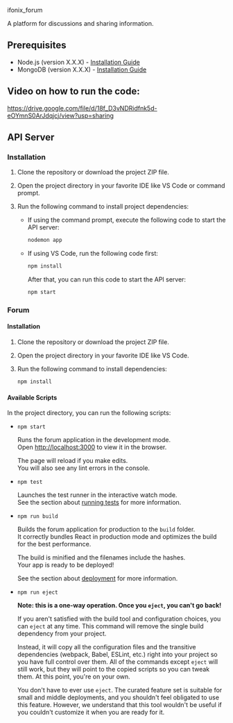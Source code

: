 ifonix_forum

A platform for discussions and sharing information.

## Prerequisites

- Node.js (version X.X.X) - [Installation Guide](https://nodejs.org)
- MongoDB (version X.X.X) - [Installation Guide]([[https://docs.mongodb.com/manual/installation/](https://www.npmjs.com/package/mongoose)](https://www.npmjs.com/package/mongoose))

## Video on how to run the code:

https://drive.google.com/file/d/18f_D3vNDRidfnk5d-eOYmnS0ArJdqjcj/view?usp=sharing

## API Server

### Installation

1. Clone the repository or download the project ZIP file.
2. Open the project directory in your favorite IDE like VS Code or command prompt.
3. Run the following command to install project dependencies:

   - If using the command prompt, execute the following code to start the API server:
     ```bash
     nodemon app
     ```

   - If using VS Code, run the following code first:
     ```bash
     npm install
     ```
     After that, you can run this code to start the API server:
     ```bash
     npm start
     ```

### Forum

#### Installation

1. Clone the repository or download the project ZIP file.
2. Open the project directory in your favorite IDE like VS Code.
3. Run the following command to install dependencies:

   ```bash
   npm install
   ```

#### Available Scripts

In the project directory, you can run the following scripts:

- `npm start`

  Runs the forum application in the development mode.\
  Open [http://localhost:3000](http://localhost:3000) to view it in the browser.

  The page will reload if you make edits.\
  You will also see any lint errors in the console.

- `npm test`

  Launches the test runner in the interactive watch mode.\
  See the section about [running tests](https://facebook.github.io/create-react-app/docs/running-tests) for more information.

- `npm run build`

  Builds the forum application for production to the `build` folder.\
  It correctly bundles React in production mode and optimizes the build for the best performance.

  The build is minified and the filenames include the hashes.\
  Your app is ready to be deployed!

  See the section about [deployment](https://facebook.github.io/create-react-app/docs/deployment) for more information.

- `npm run eject`

  **Note: this is a one-way operation. Once you `eject`, you can't go back!**

  If you aren't satisfied with the build tool and configuration choices, you can `eject` at any time. This command will remove the single build dependency from your project.

  Instead, it will copy all the configuration files and the transitive dependencies (webpack, Babel, ESLint, etc.) right into your project so you have full control over them. All of the commands except `eject` will still work, but they will point to the copied scripts so you can tweak them. At this point, you're on your own.

  You don't have to ever use `eject`. The curated feature set is suitable for small and middle deployments, and you shouldn't feel obligated to use this feature. However, we understand that this tool wouldn't be useful if you couldn't customize it when you are ready for it.


